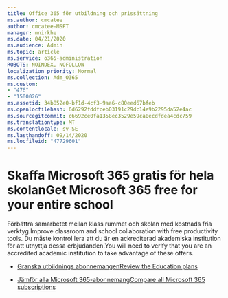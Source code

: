 ```yaml
---
title: Office 365 för utbildning och prissättning
ms.author: cmcatee
author: cmcatee-MSFT
manager: mnirkhe
ms.date: 04/21/2020
ms.audience: Admin
ms.topic: article
ms.service: o365-administration
ROBOTS: NOINDEX, NOFOLLOW
localization_priority: Normal
ms.collection: Adm_O365
ms.custom:
- "476"
- "1500026"
ms.assetid: 34b852e0-bf1d-4cf3-9aa6-c80eed67bfeb
ms.openlocfilehash: 6d6292fddfceb03191c29dc14e9b2295da52e4ac
ms.sourcegitcommit: c6692ce0fa1358ec3529e59ca0ecdfdea4cdc759
ms.translationtype: MT
ms.contentlocale: sv-SE
ms.lasthandoff: 09/14/2020
ms.locfileid: "47729601"
---
```

# <a name="get-microsoft-365-free-for-your-entire-school"></a><span data-ttu-id="2486a-102">Skaffa Microsoft 365 gratis för hela skolan</span><span class="sxs-lookup"><span data-stu-id="2486a-102">Get Microsoft 365 free for your entire school</span></span>

<span data-ttu-id="2486a-103">Förbättra samarbetet mellan klass rummet och skolan med kostnads fria verktyg.</span><span class="sxs-lookup"><span data-stu-id="2486a-103">Improve classroom and school collaboration with free productivity tools.</span></span> <span data-ttu-id="2486a-104">Du måste kontrol lera att du är en ackrediterad akademiska institution för att utnyttja dessa erbjudanden.</span><span class="sxs-lookup"><span data-stu-id="2486a-104">You will need to verify that you are an accredited academic institution to take advantage of these offers.</span></span>
  
- [<span data-ttu-id="2486a-105">Granska utbildnings abonnemangen</span><span class="sxs-lookup"><span data-stu-id="2486a-105">Review the Education plans</span></span>](https://products.office.com/academic/compare-office-365-education-plans)

- [<span data-ttu-id="2486a-106">Jämför alla Microsoft 365-abonnemang</span><span class="sxs-lookup"><span data-stu-id="2486a-106">Compare all Microsoft 365 subscriptions</span></span>](https://products.office.com/business/compare-more-office-365-for-business-plans)